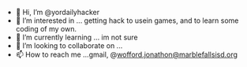 - 👋 Hi, I’m @yordailyhacker
- 👀 I’m interested in ... getting hack to usein games, and to learn some coding of my own.
- 🌱 I’m currently learning ... im not sure
- 💞️ I’m looking to collaborate on ...
- 📫 How to reach me ...gmail, @wofford.jonathon@marblefallsisd.org 

<!---
yordailyhacker/yordailyhacker is a ✨ special ✨ repository because its `README.md` (this file) appears on your GitHub profile.
You can click the Preview link to take a look at your changes.
--->
